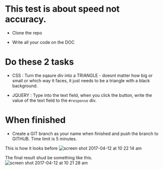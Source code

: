 # This test is about speed not accuracy.

* Clone the repo

* Write all your code on the DOC

# Do these 2 tasks

* CSS : Turn the sqaure div into a TRIANGLE - doesnt matter how big or small or which way it faces, it just needs to be a triangle with a black background.

* JQUERY : Type into the text field, when you click the button, write the value of the text field to the `#response` div.

# When finished

* Create a GIT branch as your name when finished and push the branch to GITHUB. Time limit is 5 minutes.


This is how it looks before
![screen shot 2017-04-12 at 10 22 14 am](https://cloud.githubusercontent.com/assets/739699/24962446/fa561bb8-1f69-11e7-8385-de7ba3fe4a00.png)


The final result shud be something like this.
![screen shot 2017-04-12 at 10 21 28 am](https://cloud.githubusercontent.com/assets/739699/24962447/fa56854e-1f69-11e7-85ea-df22dc1378d0.png)
